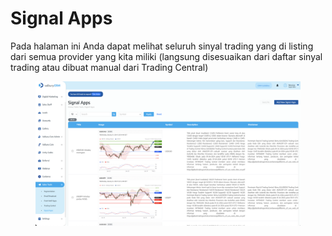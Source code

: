 # Signal Apps

Pada halaman ini Anda dapat melihat seluruh sinyal trading yang di listing dari semua provider yang kita miliki (langsung disesuaikan dari daftar sinyal trading atau dibuat manual dari Trading Central)

<figure><img src="../../../.gitbook/assets/Screenshot 2024-01-29 at 14.36.27.png" alt=""><figcaption></figcaption></figure>
